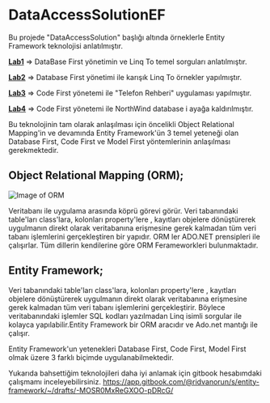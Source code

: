 # DataAccessSolutionEF
Bu projede "DataAccessSolution" başlığı altında örneklerle Entity Framework teknolojisi anlatılmıştır. 

 [**Lab1**](https://github.com/RidvanOrun/DataAccessSolut-onEF/tree/master/Lab1_DbFirstExamplesLinqTo) => DataBase First yönetimin ve Linq To temel sorguları anlatılmıştır.

[**Lab2**](https://github.com/RidvanOrun/DataAccessSolut-onEF/tree/master/Lab_2DbFirstExamplesMixed) => Database First yönetimi ile karışık Linq To örnekler yapılmıştır. 

[**Lab3**](https://github.com/RidvanOrun/DataAccessSolut-onEF/tree/master/Lab3_CodeFirst_PhoneBook) => Code First yönetemi ile "Telefon Rehberi" uygulaması yapılmıştır.

[**Lab4**](https://github.com/RidvanOrun/DataAccessSolut-onEF/tree/master/Lab4_CodeFirst_NorthwindMigration) => Code First yönetemi ile NorthWind database i ayağa kaldırılmıştır.

Bu teknolojinin tam olarak anlaşılması için öncelikli Object Relational Mapping'in  ve devamında Entity Framework'ün 3 temel yeteneği olan Database First, Code First ve Model First yöntemlerinin anlaşılması gerekmektedir.

## Object Relational Mapping (ORM);
![Image of ORM](https://i1.wp.com/www.kadinyazilimci.com/wp-content/uploads/2014/11/1281950302290.jpg)

  Veritabanı ile uygulama arasında köprü görevi görür. Veri tabanındaki table'ları class'lara, kolonları property'lere , kayıtları objelere dönüştürerek uygulmanın direkt olarak veritabanına erişmesine gerek kalmadan tüm veri tabanı işlemlerini gerçekleştiren bir yapıdır. ORM ler ADO.NET prensipleri ile çalışırlar.
Tüm dillerin kendilerine göre ORM Ferameworkleri bulunmaktadır.

## Entity Framework;

  Veri tabanındaki table'ları class'lara, kolonları property'lere , kayıtları objelere dönüştürerek uygulmanın direkt olarak veritabanına erişmesine gerek kalmadan tüm veri tabanı işlemlerini gerçekleştirir. Böylece veritabanındaki işlemler SQL kodları yazılmadan Linq isimli sorgular ile kolayca yapılabilir.Entity Framework bir ORM aracıdır ve  Ado.net mantığı ile çalışır. 

Entity Framework'un yetenekleri Database First, Code First, Model First olmak üzere 3 farklı biçimde uygulanabilmektedir.

  Yukarıda bahsettiğim teknolojileri daha iyi anlamak için gitbook hesabımdaki çalışmamı inceleyebilirsiniz. https://app.gitbook.com/@ridvanorun/s/entity-framework/~/drafts/-MOSR0MxReGXOO-pDRcG/


